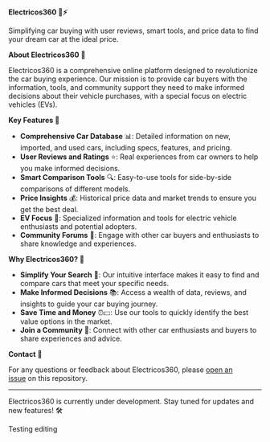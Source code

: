 **Electricos360 🚗⚡**

Simplifying car buying with user reviews, smart tools, and price data to find your dream car at the ideal price.

**About Electricos360 🌟**

Electricos360 is a comprehensive online platform designed to revolutionize the car buying experience. Our mission is to provide car buyers with the information, tools, and community support they need to make informed decisions about their vehicle purchases, with a special focus on electric vehicles (EVs).

**Key Features 🔑**

- **Comprehensive Car Database** 📊: Detailed information on new, imported, and used cars, including specs, features, and pricing.
- **User Reviews and Ratings** ⭐: Real experiences from car owners to help you make informed decisions.
- **Smart Comparison Tools** 🔍: Easy-to-use tools for side-by-side comparisons of different models.
- **Price Insights** 💰: Historical price data and market trends to ensure you get the best deal.
- **EV Focus** 🔌: Specialized information and tools for electric vehicle enthusiasts and potential adopters.
- **Community Forums** 💬: Engage with other car buyers and enthusiasts to share knowledge and experiences.

**Why Electricos360? 🤔**

- **Simplify Your Search** 🎯: Our intuitive interface makes it easy to find and compare cars that meet your specific needs.
- **Make Informed Decisions** 📚: Access a wealth of data, reviews, and insights to guide your car buying journey.
- **Save Time and Money** ⏰💵: Use our tools to quickly identify the best value options in the market.
- **Join a Community** 🤝: Connect with other car enthusiasts and buyers to share experiences and advice.

**Contact 📧**

For any questions or feedback about Electricos360, please [open an issue](https://github.com/CodexScriba/electricos360/blob/main/link-to-issues-page) on this repository.

---

Electricos360 is currently under development. Stay tuned for updates and new features! 🛠️

Testing editing 